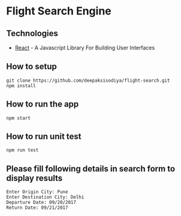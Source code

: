 # Flight Search Engine

## Technologies

* [React](https://facebook.github.io/react/index.html) - A Javascript Library For Building User Interfaces

## How to setup

```
git clone https://github.com/deepaksisodiya/flight-search.git
npm install
```

## How to run the app

```
npm start
```

## How to run unit test

```
npm run test
```

## Please fill following details in search form to display results

```
Enter Origin City: Pune
Enter Destination City: Delhi
Departure Date: 09/20/2017
Return Date: 09/21/2017
```